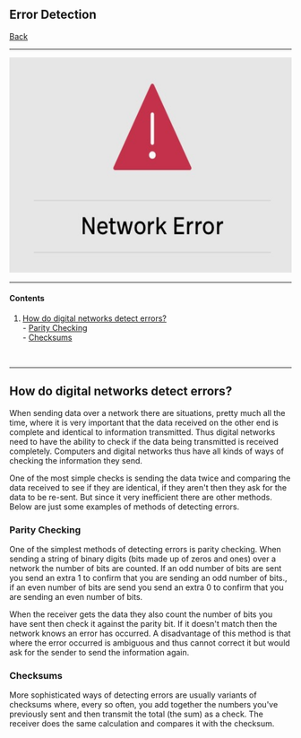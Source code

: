 ## Error Detection

[Back](README.md)

---

<p align="center"><img src="networkError.jpg" height="384" width="512"></p>

---

#### Contents

1. [How do digital networks detect errors?](#how)
    <br>- [Parity Checking](#parity)
    <br>- [Checksums](#checksums)

<br>

---

## <a name="how"> How do digital networks detect errors?
When sending data over a network there are situations, pretty much all the time, where it is very important that the data received on the other end is complete and identical to information transmitted. Thus digital networks need to have the ability to check if the data being transmitted is received completely. Computers and digital networks thus have all kinds of ways of checking the information they send.

One of the most simple checks is sending the data twice and comparing the data received to see if they are identical, if they aren't then they ask for the data to be re-sent. But since it very inefficient there are other methods. Below are just some examples of methods of detecting errors.

### <a name="parity"> Parity Checking
One of the simplest methods of detecting errors is parity checking. When sending a string of binary digits (bits made up of zeros and ones) over a network the number of bits are counted. If an odd number of bits are sent you send an extra 1 to confirm that you are sending an odd number of bits., if an even number of bits are send you send an extra 0 to confirm that you are sending an even number of bits.

When the receiver gets the data they also count the number of bits you have sent then check it against the parity bit. If it doesn't match then the network knows an error has occurred. A disadvantage of this method is that where the error occurred is ambiguous and thus cannot correct it but would ask for the sender to send the information again.

### <a name="checksums"> Checksums
More sophisticated ways of detecting errors are usually variants of checksums where, every so often, you add together the numbers you've previously sent and then transmit the total (the sum) as a check. The receiver does the same calculation and compares it with the checksum.
